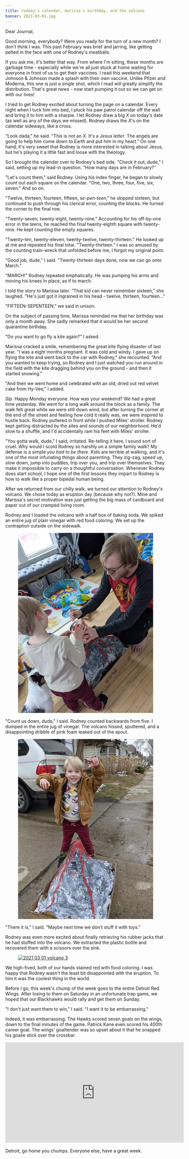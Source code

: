 ```yaml
---
title: rodney's calendar, marissa's birthday, and the volcano
banner: 2021-03-01.jpg
---
```


Dear Journal,

Good morning, everybody?  Were you ready for the turn of a new month?
I don't think I was.  This past February was brief and jarring, like
getting pelted in the face with one of Rodney's meatballs.

If you ask me, it's better that way.  From where I'm sitting, these
months are garbage time - especially while we're all just stuck at
home waiting for everyone in front of us to get their vaccines.  I
read this weekend that Johnson & Johnson made a splash with their own
vaccine.  Unlike Pfizer and Moderna, this one is just a single shot,
which I read will greatly simplify the distribution.  That's great
news - now start pumping it out so we can get on with our lives!

I tried to get Rodney excited about turning the page on a calendar.
Every night when I tuck him into bed, I pluck his paw patrol calendar
off the wall and bring it to him with a sharpie.  I let Rodney draw a
big _X_ on today's date (as well as any of the days we missed).
Rodney draws the _X_'s on the calendar sideways, like a cross.

"Look dada," he said.  "This is not an _X_.  It's a _Jesus letter_.
The angels are going to help him come down to Earth and put him in my
heart."  On one hand, it's very sweet that Rodney is more interested
in talking about Jesus, but he's playing it a little fast and loose
with the theology.

So I brought the calendar over to Rodney's bed side.  "Check it out,
dude," I said, setting up my lead-in question.  "How many days are in
February?"

"Let's count them," said Rodney.  Using his index finger, he began to
slowly count out each square on the calendar.  "One, two, three, four,
five, six, seven."  And so on.

"Twelve, thirteen, fourteen, fifteen, _se-pen-teen_," he skipped
sixteen, but continued to push through his clerical error, counting
the blocks.  He turned the corner to the final row.

"Twenty-seven, twenty-eight, twenty-nine."  Accounting for his
off-by-one error in the teens, he reached the final twenty-eighth
square with twenty-nine.  He kept counting the empty squares.

"Twenty-ten, twenty-eleven, twenty-twelve, twenty-thirteen."  He
looked up at me and repeated his final total.  "Twenty-thirteen."  I
was so amused by the counting train-wreck that unfolded before me, I
forgot my original point.

"Good job, dude," I said.  "Twenty-thirteen days done, now we can go
onto March."

"MARCH!" Rodney repeated emphatically.  He was pumping his arms and
moving his knees in place, as if to march.

I told the story to Marissa later.  "That kid can never remember
sixteen," she laughed.  "He's just got it ingrained in his head -
twelve, thirteen, fourteen..."

"FIFTEEN-SEPENTEEN," we said in unison.

On the subject of passing time, Marissa reminded me that her birthday
was only a month away.  She sadly remarked that it would be her second
quarantine birthday.

"Do you want to go fly a kite again?" I asked.

Marissa cracked a smile, remembering the great kite flying disaster of
last year.  "I was a eight months pregnant.  It was cold and windy.  I
gave up on flying the kite and went back to the car with Rodney," she
recounted.  "And you wanted to keep trying, so Rodney and I just
watched you run around in the field with the kite dragging behind you
on the ground - and then it started snowing."

"And then we went home and celebrated with an old, dried out red
velvet cake from Hy-Vee," I added.

_Sip_.  Happy Monday everyone.  How was your weekend?  We had a great
time yesterday.  We went for a long walk around the block as a family.
The walk felt great while we were still down wind, but after turning
the corner at the end of the street and feeling how cold it really
was, we were inspired to hustle back.  Rodney puttered in front while
I pushed Miles' stroller.  Rodney kept getting distracted by the sites
and sounds of our neighborhood.  He'd slow to a shuffle, and I'd
accidentally ram his feet with Miles' stroller.

"You gotta walk, dude," I said, irritated.  Re-telling it here, I
sound sort of cruel.  Why would I scold Rodney so harshly on a simple
family walk?  My defense is a simple _you had to be there_.  Kids are
terrible at walking, and it's one of the most infuriating things about
parenting.  They zig-zag, speed up, slow down, jump into puddles, trip
over you, and trip over themselves.  They make it impossible to carry
on a thoughtful conversation.  Whenever Rodney does start school, I
hope one of the first lessons they impart to Rodney is how to walk
like a proper bipedal human being.

After we returned from our chilly walk, we turned our attention to
Rodney's volcano.  We chose today as eruption day (because why not?).
Mine and Marissa's secret motivation was just getting the big mass of
cardboard and paper out of our cramped living room.

Rodney and I loaded the volcano with a half box of baking soda.  We
spiked an entire jug of plain vinegar with red food coloring.  We set
up the contraption outside on the sidewalk.

<figure>
<a href="/images/2021-03-01-volcano-1.jpg">
<img alt="2021 03 01 volcano 1" src="/images/2021-03-01-volcano-1.jpg"/>
</a>
</figure>

"Count us down, dude," I said.  Rodney counted backwards from five.  I
dumped in the entire jug of vinegar.  The volcano hissed, sputtered,
and a disappointing dribble of pink foam leaked out of the spout.

<figure>
<a href="/images/2021-03-01-volcano-2.jpg">
<img alt="2021 03 01 volcano 2" src="/images/2021-03-01-volcano-2.jpg"/>
</a>
</figure>

"There it is," I said.  "Maybe next time we don't stuff it with toys."

Rodney was even more excited about finally retrieving his rubber jacks
that he had stuffed into the volcano.  We extracted the plastic bottle
and recovered them with a scissors over the sink.

<figure>
<a href="/images/2021-03-01-volcano-3.jpg">
<img alt="2021 03 01 volcano 3" src="/images/2021-03-01-volcano-3.jpg"/>
</a>
</figure>

We high-fived, both of our hands stained red with food coloring.  I
was happy that Rodney wasn't the least bit disappointed with the
eruption.  To him it was the coolest thing in the world.

Before I go, this week's chump of the week goes to the entire Detroit
Red Wings.  After losing to them on Saturday in an unfortunate trap
game, we hoped that our Blackhawks would rally and get them on Sunday.

"I don't just want them to win," I said.  "I want it to be
embarrassing."

Indeed, it was embarrassing.  The Hawks scored seven goals on the
wings, down to the final minutes of the game.  Patrick Kane even
scored his 400th career goal.  The wings' goaltender was so upset
about it that he snapped his goalie stick over the crossbar.

<iframe width="560" height="315" src="https://www.youtube.com/embed/oGx21pisGQM" frameborder="0" allow="accelerometer; autoplay; clipboard-write; encrypted-media; gyroscope; picture-in-picture" allowfullscreen="true"></iframe>

Detroit, go home you chumps.  Everyone else, have a great week.
